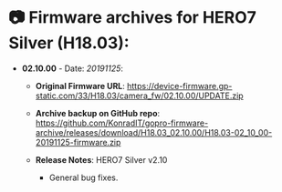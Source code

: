 # 📷 Firmware archives for HERO7 Silver (H18.03):

- **02.10.00** - Date: *20191125*:
	- **Original Firmware URL**: https://device-firmware.gp-static.com/33/H18.03/camera_fw/02.10.00/UPDATE.zip
	- **Archive backup on GitHub repo**: https://github.com/KonradIT/gopro-firmware-archive/releases/download/H18.03_02.10.00/H18.03-02_10_00-20191125-firmware.zip
	- **Release Notes**:
	HERO7 Silver v2.10
	
	  * General bug fixes. 
	
	
				
